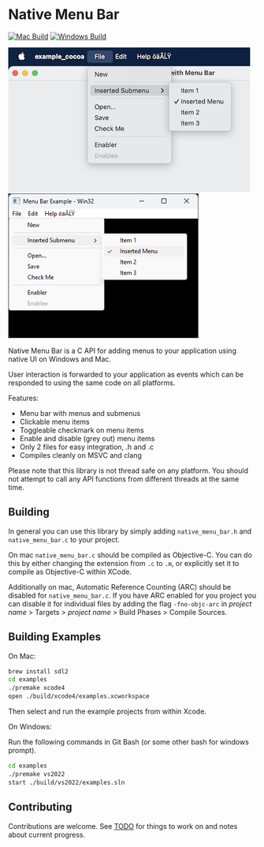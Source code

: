 # Native Menu Bar

[![Mac Build](https://github.com/thomashope/native-menu-bar/actions/workflows/mac-build.yml/badge.svg)](https://github.com/thomashope/native-menu-bar/actions/workflows/mac-build.yml) [![Windows Build](https://github.com/thomashope/native-menu-bar/actions/workflows/windows-build.yaml/badge.svg)](https://github.com/thomashope/native-menu-bar/actions/workflows/windows-build.yaml)

![mac screenshot](./screenshots/mac.png) ![windows screenshot](./screenshots/windows.png)

Native Menu Bar is a C API for adding menus to your application using native UI on Windows and Mac.

User interaction is forwarded to your application as events which can be responded to using the same code on all platforms.

Features:

* Menu bar with menus and submenus
* Clickable menu items
* Toggleable checkmark on menu items
* Enable and disable (grey out) menu items
* Only 2 files for easy integration, .h and .c
* Compiles cleanly on MSVC and clang

Please note that this library is not thread safe on any platform. You should not attempt to call any API functions from different threads at the same time.

## Building

In general you can use this library by simply adding `native_menu_bar.h` and `native_menu_bar.c` to your project.

On mac `native_menu_bar.c` should be compiled as Objective-C. You can do this by either changing the extension from `.c` to `.m`, or explicitly set it to compile as Objective-C within XCode.

Additionally on mac, Automatic Reference Counting (ARC) should be disabled for `native_menu_bar.c`. If you have ARC enabled for you project you can disable it for individual files by adding the flag `-fno-objc-arc` in _project name_ > Targets > _project name_ > Build Phases > Compile Sources.

## Building Examples

On Mac:

```sh
brew install sdl2
cd examples
./premake xcode4
open ./build/xcode4/examples.xcworkspace
```

Then select and run the example projects from within Xcode.

On Windows:

Run the following commands in Git Bash (or some other bash for windows prompt).

```sh
cd examples
./premake vs2022
start ./build/vs2022/examples.sln
```

## Contributing

Contributions are welcome. See [TODO](TODO.md) for things to work on and notes about current progress.
